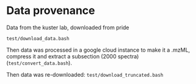 
# Data provenance

Data from the kuster lab, downloaded from pride

`test/download_data.bash`

Then data was processed in a google cloud instance to make it a .mzML, compress it and extract a subsection (2000 spectra) (`test/convert_data.bash`).

Then data was re-downloaded:
`test/download_truncated.bash`

